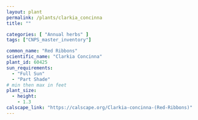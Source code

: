 ```yaml
---
layout: plant                                                              
permalink: /plants/clarkia_concinna
title: ""

categories: [ "Annual herbs" ]
tags: ["CNPS_master_inventory"]

common_name: "Red Ribbons"
scientific_name: "Clarkia Concinna"
plant_id: 60425 
sun_requirements:
  - "Full Sun"
  - "Part Shade"
# min then max in feet
plant_size:
  - height: 
    - 1.3
calscape_link: "https://calscape.org/Clarkia-concinna-(Red-Ribbons)"
---
```




